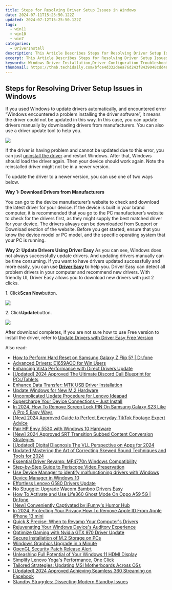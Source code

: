 ```yaml
---
title: Steps for Resolving Driver Setup Issues in Windows
date: 2024-07-11T15:25:50.122Z
updated: 2024-07-12T15:25:50.122Z
tags:
  - win11
  - win10
  - win7
categories:
  - DriverInstall
description: This Article Describes Steps for Resolving Driver Setup Issues in Windows
excerpt: This Article Describes Steps for Resolving Driver Setup Issues in Windows
keywords: Windows Driver Installation,Driver Configuration Troubleshooting,Windows Setup Errors Resolution,Driver Installation Guide in Windows,Windows Driver Setup Fix,Automatic Drivers Update in Windows,Optimize Driver Setup for Performance
thumbnail: https://thmb.techidaily.com/bfce4d332deea76d243f8439048cdd48e83f3f7bffbf49e41ff2d8a5b05d2343.jpg
---
```


## Steps for Resolving Driver Setup Issues in Windows

If you used Windows to update drivers automatically, and encountered error “Windows encountered a problem installing the driver software”, it means the driver could not be updated in this way. In this case, you can update drivers manually by downloading drivers from manufacturers. You can also use a driver update tool to help you.
  
![](https://images.drivereasy.com/wp-content/uploads/2016/06/img_576369c12f39b.png)
  
 If the driver is having problem and cannot be updated due to this error, you can just [uninstall the driver](https://tools.techidaily.com/drivereasy/download/) and restart Windows. After that, Windows should load the driver again. Then your device should work again. Note the reinstalled driver might not be in a newer version.  
  
 To update the driver to a newer version, you can use one of two ways below.  
  
 **Way 1: Download Drivers from Manufacturers**
  
You can go to the device manufacturer’s website to check and download the latest driver for your device. If the device is built in your brand computer, it is recommended that you go to the PC manufacturer’s website to check for the drivers first, as they might supply the best matched driver for your device. The drivers always can be downloaded from Support or Download section of the website. Before you get started, ensure that you know the device model or PC model, and the specific operating system that your PC is running.  
  
 **Way 2: Update Drivers Using Driver Easy**
As you can see, Windows does not always successfully update drivers. And updating drivers manually can be time consuming. If you want to have drivers updated successfully and more easily, you can use **[Driver Easy](https://tools.techidaily.com/drivereasy/download/) t**o help you. Driver Easy can detect all problem drivers in your computer and recommend new drivers. With friendly UI, Driver Easy allows you to download new drivers with just 2 clicks.
  
1\. Click**Scan Now**button.  
  
![](https://images.drivereasy.com/wp-content/uploads/2017/04/img_5901da82baf68.png)

2\. Click**Update**button.  
  
![](https://images.drivereasy.com/wp-content/uploads/2017/04/img_5901da91c4a68.jpg)
  
 After download completes, if you are not sure how to use Free version to install the driver, refer to [Update Drivers with Driver Easy Free Version](https://tools.techidaily.com/drivereasy/download/)

<ins class="adsbygoogle"
     style="display:block"
     data-ad-format="autorelaxed"
     data-ad-client="ca-pub-7571918770474297"
     data-ad-slot="1223367746"></ins>



<ins class="adsbygoogle"
     style="display:block"
     data-ad-client="ca-pub-7571918770474297"
     data-ad-slot="8358498916"
     data-ad-format="auto"
     data-full-width-responsive="true"></ins>



<span class="atpl-alsoreadstyle">Also read:</span>
<div><ul>
<li><a href="https://techidaily.com/how-to-perform-hard-reset-on-samsung-galaxy-z-flip-5-drfone-by-drfone-reset-android-reset-android/"><u>How to Perform Hard Reset on Samsung Galaxy Z Flip 5? | Dr.fone</u></a></li>
<li><a href="https://driver-install.techidaily.com/advanced-drivers-e1659aoc-for-win-users/"><u>Advanced Drivers: E1659AOC for Win Users</u></a></li>
<li><a href="https://driver-install.techidaily.com/enhancing-vista-performance-with-direct-drivers-update/"><u>Enhancing Vista Performance with Direct Drivers Update</u></a></li>
<li><a href="https://discord-videos.techidaily.com/updated-2024-approved-the-ultimate-discord-call-blueprint-for-pcstablets/"><u>[Updated] 2024 Approved  The Ultimate Discord Call Blueprint for PCs/Tablets</u></a></li>
<li><a href="https://driver-install.techidaily.com/enhance-data-transfer-mtk-usb-driver-installation/"><u>Enhance Data Transfer: MTK USB Driver Installation</u></a></li>
<li><a href="https://driver-install.techidaily.com/update-windows-for-new-m2-hardware/"><u>Update Windows for New M.2 Hardware</u></a></li>
<li><a href="https://driver-install.techidaily.com/uncomplicated-update-procedure-for-lenovo-ideapad/"><u>Uncomplicated Update Procedure for Lenovo Ideapad</u></a></li>
<li><a href="https://driver-install.techidaily.com/supercharge-your-device-connections-just-install/"><u>Supercharge Your Device Connections – Just Install</u></a></li>
<li><a href="https://android-unlock.techidaily.com/in-2024-how-to-remove-screen-lock-pin-on-samsung-galaxy-s23-like-a-pro-5-easy-ways-by-drfone-android/"><u>In 2024, How To Remove Screen Lock PIN On Samsung Galaxy S23 Like A Pro 5 Easy Ways</u></a></li>
<li><a href="https://tiktok-videos.techidaily.com/new-2024-approved-guide-to-perfect-everyday-tiktok-footage-expert-advice/"><u>[New] 2024 Approved  Guide to Perfect Everyday TikTok Footage  Expert Advice</u></a></li>
<li><a href="https://driver-install.techidaily.com/pair-hp-envy-5530-with-windows-10-hardware/"><u>Pair HP Envy 5530 with Windows 10 Hardware</u></a></li>
<li><a href="https://fox-boxes.techidaily.com/new-2024-approved-srt-transition-subbed-content-conversion-strategies/"><u>[New] 2024 Approved  SRT Transition  Subbed Content Conversion Strategies</u></a></li>
<li><a href="https://vp-tips.techidaily.com/updated-digital-diagnosis-the-vll-perspective-on-apps-for-2024/"><u>[Updated] Digital Diagnosis  The VLL Perspective on Apps for 2024</u></a></li>
<li><a href="https://sound-optimizing.techidaily.com/updated-mastering-the-art-of-correcting-skewed-sound-techniques-and-tools-for-2024/"><u>Updated Mastering the Art of Correcting Skewed Sound Techniques and Tools for 2024</u></a></li>
<li><a href="https://driver-install.techidaily.com/essential-driver-revamp-mf4770n-windows-compatibility/"><u>Essential Driver Revamp: MF4770n Windows Compatibility</u></a></li>
<li><a href="https://extra-lessons.techidaily.com/step-by-step-guide-to-periscope-video-preservation/"><u>Step-by-Step Guide to Periscope Video Preservation</u></a></li>
<li><a href="https://techidaily.com/use-device-manager-to-identify-malfunctioning-drivers-with-windows-device-manager-in-windows-10-by-drivereasy-guide/"><u>Use Device Manager to identify malfunctioning drivers with Windows Device Manager in Windows 10</u></a></li>
<li><a href="https://driver-install.techidaily.com/effortless-lenovo-g580-drivers-update/"><u>Effortless Lenovo G580 Drivers Update</u></a></li>
<li><a href="https://driver-install.techidaily.com/no-struggle-upgrade-wacom-bamboo-drivers-easy/"><u>No Struggle: Upgrade Wacom Bamboo Drivers Easy</u></a></li>
<li><a href="https://location-social.techidaily.com/how-to-activate-and-use-life360-ghost-mode-on-oppo-a59-5g-drfone-by-drfone-virtual-android/"><u>How To Activate and Use Life360 Ghost Mode On Oppo A59 5G | Dr.fone</u></a></li>
<li><a href="https://extra-resources.techidaily.com/new-conveniently-captivated-by-ifunnys-humor-hub/"><u>[New] Conveniently Captivated by iFunny's Humor Hub</u></a></li>
<li><a href="https://apple-account.techidaily.com/in-2024-protecting-your-privacy-how-to-remove-apple-id-from-apple-iphone-13-mini-by-drfone-ios/"><u>In 2024, Protecting Your Privacy How To Remove Apple ID From Apple iPhone 13 mini</u></a></li>
<li><a href="https://driver-install.techidaily.com/quick-and-precise-when-to-revamp-your-computers-drivers/"><u>Quick & Precise: When to Revamp Your Computer's Drivers</u></a></li>
<li><a href="https://driver-install.techidaily.com/rejuvenating-your-windows-devices-auditory-experience/"><u>Rejuvenating Your Windows Device's Auditory Experience</u></a></li>
<li><a href="https://driver-install.techidaily.com/optimize-gaming-with-nvidia-gtx-970-driver-update/"><u>Optimize Gaming with Nvidia GTX 970 Driver Update</u></a></li>
<li><a href="https://driver-install.techidaily.com/secure-installation-of-m2-storage-on-pcs/"><u>Secure Installation of M.2 Storage on PCs</u></a></li>
<li><a href="https://driver-install.techidaily.com/1720063126456-windows-graphics-upgrade-in-a-minute/"><u>Windows Graphics Upgrade in a Minute</u></a></li>
<li><a href="https://driver-install.techidaily.com/opengl-security-patch-release-alert/"><u>OpenGL Security Patch Release Alert</u></a></li>
<li><a href="https://driver-install.techidaily.com/unleashing-full-potential-of-your-windows-11-hdmi-display/"><u>Unleashing Full Potential of Your Windows 11 HDMI Display</u></a></li>
<li><a href="https://driver-install.techidaily.com/simplify-lenovo-yogas-performance-one-click/"><u>Simplify Lenovo Yoga's Performance, One Click</u></a></li>
<li><a href="https://driver-install.techidaily.com/tailored-strategies-updating-msi-motherboards-across-oss/"><u>Tailored Strategies: Updating MSI Motherboards Across OSs</u></a></li>
<li><a href="https://facebook-clips.techidaily.com/updated-2024-approved-achieving-seamless-360-streaming-on-facebook/"><u>[Updated] 2024 Approved  Achieving Seamless 360 Streaming on Facebook</u></a></li>
<li><a href="https://win11.techidaily.com/standby-struggles-dissecting-modern-standby-issues/"><u>Standby Struggles: Dissecting Modern Standby Issues</u></a></li>
</ul></div>
